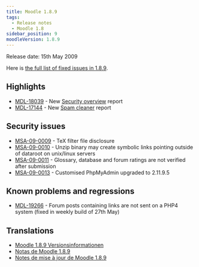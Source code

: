 ```yaml
---
title: Moodle 1.8.9
tags:
  - Release notes
  - Moodle 1.8
sidebar_position: 9
moodleVersion: 1.8.9
---
```

Release date: 15th May 2009

Here is [the full list of fixed issues in 1.8.9](http://tracker.moodle.org/browse/MDL/fixforversion/10322).

## Highlights

- [MDL-18039](https://tracker.moodle.org/browse/MDL-18039) - New [Security overview](https://docs.moodle.org/en/Security_overview) report
- [MDL-17144](https://tracker.moodle.org/browse/MDL-17144) - New [Spam cleaner](https://docs.moodle.org/en/Spam_cleaner) report

## Security issues

- [MSA-09-0009](http://moodle.org/mod/forum/discuss.php?d=121039) - TeX filter file disclosure
- [MSA-09-0010](http://moodle.org/mod/forum/discuss.php?d=123855) - Unzip binary may create symbolic links pointing outside of dataroot on unix/linux servers
- [MSA-09-0011](http://moodle.org/mod/forum/discuss.php?d=123856) - Glossary, database and forum ratings are not verified after submission
- [MSA-09-0013](http://moodle.org/mod/forum/discuss.php?d=123860) - Customised PhpMyAdmin upgraded to 2.11.9.5

## Known problems and regressions

- [MDL-19266](https://tracker.moodle.org/browse/MDL-19266) - Forum posts containing links are not sent on a PHP4 system  (fixed in weekly build of 27th May)

## Translations

- [Moodle 1.8.9 Versionsinformationen](https://docs.moodle.org/de/Moodle_1.8.9_Versionsinformationen)
- [Notas de Moodle 1.8.9](https://docs.moodle.org/es/Notas_de_Moodle_1.8.9)
- [Notes de mise à jour de Moodle 1.8.9](https://docs.moodle.org/fr/Notes_de_mise_à_jour_de_Moodle_1.8.9)
